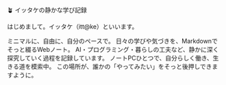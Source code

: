 🪴 イッタケの静かな学び記録

はじめまして。イッタケ（itt@ke）といいます。

ミニマルに、自由に、自分のペースで。
日々の学びや気づきを、Markdownでそっと綴るWebノート。
AI・プログラミング・暮らしの工夫など、静かに深く探究していく過程を記録しています。
ノートPCひとつで、自分らしく働き、生きる道を模索中。
この場所が、誰かの「やってみたい」をそっと後押しできますように。
